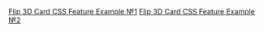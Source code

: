 [Flip 3D Card CSS Feature Example №1](https://kanyshaiosmonova.github.io/100daysofcode/Day2/Example1/)
[Flip 3D Card CSS Feature Example №2](https://kanyshaiosmonova.github.io/100daysofcode/Day-2/Example-2/)